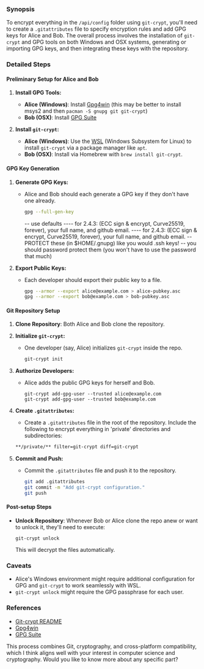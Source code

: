 ### Synopsis

To encrypt everything in the `/api/config` folder using `git-crypt`, you'll need to create a `.gitattributes` file to specify encryption rules and add GPG keys for Alice and Bob. The overall process involves the installation of `git-crypt` and GPG tools on both Windows and OSX systems, generating or importing GPG keys, and then integrating these keys with the repository.

### Detailed Steps

#### Preliminary Setup for Alice and Bob

1. **Install GPG Tools:**
   - **Alice (Windows)**: Install [Gpg4win](https://gpg4win.org/) (this may be better to install msys2 and then `pacman -S gnupg git git-crypt`)
   - **Bob (OSX)**: Install [GPG Suite](https://gpgtools.org/)

2. **Install `git-crypt`:**
   - **Alice (Windows)**: Use the [WSL](https://docs.microsoft.com/en-us/windows/wsl/install) (Windows Subsystem for Linux) to install `git-crypt` via a package manager like `apt`.
   - **Bob (OSX)**: Install via Homebrew with `brew install git-crypt`.

#### GPG Key Generation

1. **Generate GPG Keys:**
   - Alice and Bob should each generate a GPG key if they don't have one already.
      ```sh
      gpg --full-gen-key
      ```
      -- use defaults 
      ---- for 2.4.3: (ECC sign & encrypt, Curve25519, forever), your full name, and github email.
            ---- for 2.4.3: (ECC sign & encrypt, Curve25519, forever), your full name, and github email.
      -- PROTECT these (in $HOME/.gnupg) like you would .ssh keys!
      -- you should password protect them (you won't have to use the password that much)

2. **Export Public Keys:**
   - Each developer should export their public key to a file.
     ```sh
     gpg --armor --export alice@example.com > alice-pubkey.asc
     gpg --armor --export bob@example.com > bob-pubkey.asc
     ```

#### Git Repository Setup

1. **Clone Repository**: Both Alice and Bob clone the repository.
  
2. **Initialize `git-crypt`:**
   - One developer (say, Alice) initializes `git-crypt` inside the repo.
     ```sh
     git-crypt init
     ```

3. **Authorize Developers:**
   - Alice adds the public GPG keys for herself and Bob.
     ```
     git-crypt add-gpg-user --trusted alice@example.com
     git-crypt add-gpg-user --trusted bob@example.com
     ```

4. **Create `.gitattributes`:**
   - Create a `.gitattributes` file in the root of the repository. Include the following to encrypt everything in 'private' directories and subdirectories:
   ```sh
   **/private/** filter=git-crypt diff=git-crypt
   ```

5. **Commit and Push:**
   - Commit the `.gitattributes` file and push it to the repository.
     ```sh
     git add .gitattributes
     git commit -m "Add git-crypt configuration."
     git push
     ```

#### Post-setup Steps

- **Unlock Repository**: Whenever Bob or Alice clone the repo anew or want to unlock it, they'll need to execute:
  ```
  git-crypt unlock
  ```
  This will decrypt the files automatically.

### Caveats

- Alice's Windows environment might require additional configuration for GPG and `git-crypt` to work seamlessly with WSL.
- `git-crypt unlock` might require the GPG passphrase for each user.

### References

- [Git-crypt README](https://github.com/AGWA/git-crypt/blob/master/README.md)
- [Gpg4win](https://gpg4win.org/)
- [GPG Suite](https://gpgtools.org/)

This process combines Git, cryptography, and cross-platform compatibility, which I think aligns well with your interest in computer science and cryptography. Would you like to know more about any specific part?